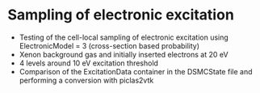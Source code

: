 # Sampling of electronic excitation
* Testing of the cell-local sampling of electronic excitation using ElectronicModel = 3 (cross-section based probability)
* Xenon background gas and initially inserted electrons at 20 eV
* 4 levels around 10 eV excitation threshold
* Comparison of the ExcitationData container in the DSMCState file and performing a conversion with piclas2vtk